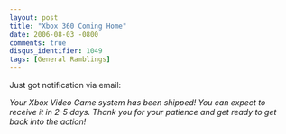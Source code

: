 ```yaml
---
layout: post
title: "Xbox 360 Coming Home"
date: 2006-08-03 -0800
comments: true
disqus_identifier: 1049
tags: [General Ramblings]
---
```

Just got notification via email:
 
 *Your Xbox Video Game system has been shipped! You can expect to
receive it in 2-5 days. Thank you for your patience and get ready to get
back into the action!*
